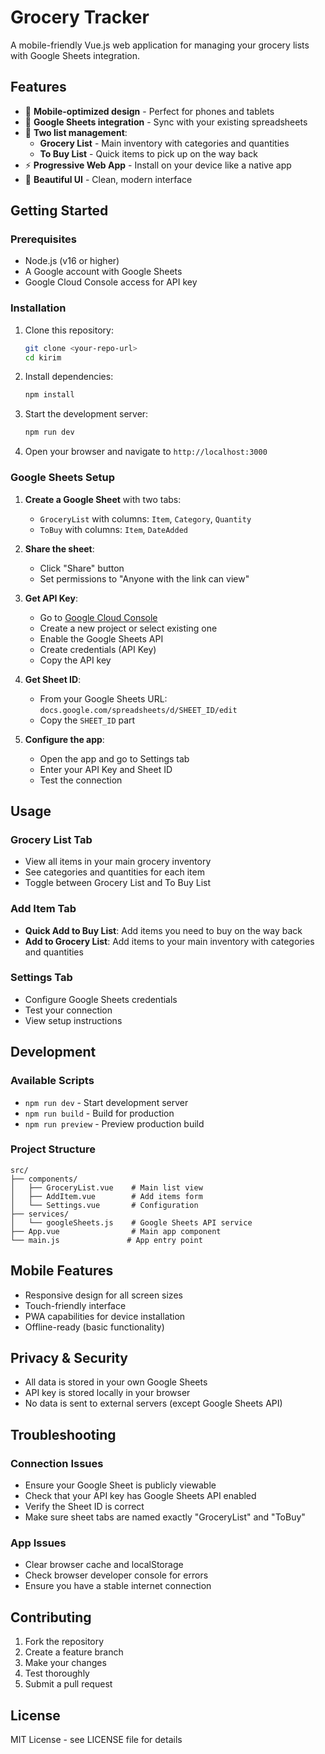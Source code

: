 # Grocery Tracker

A mobile-friendly Vue.js web application for managing your grocery lists with Google Sheets integration.

## Features

- 📱 **Mobile-optimized design** - Perfect for phones and tablets
- 🔄 **Google Sheets integration** - Sync with your existing spreadsheets
- 📝 **Two list management**:
  - **Grocery List** - Main inventory with categories and quantities
  - **To Buy List** - Quick items to pick up on the way back
- ⚡ **Progressive Web App** - Install on your device like a native app
- 🎨 **Beautiful UI** - Clean, modern interface

## Getting Started

### Prerequisites

- Node.js (v16 or higher)
- A Google account with Google Sheets
- Google Cloud Console access for API key

### Installation

1. Clone this repository:
   ```bash
   git clone <your-repo-url>
   cd kirim
   ```

2. Install dependencies:
   ```bash
   npm install
   ```

3. Start the development server:
   ```bash
   npm run dev
   ```

4. Open your browser and navigate to `http://localhost:3000`

### Google Sheets Setup

1. **Create a Google Sheet** with two tabs:
   - `GroceryList` with columns: `Item`, `Category`, `Quantity`
   - `ToBuy` with columns: `Item`, `DateAdded`

2. **Share the sheet**:
   - Click "Share" button
   - Set permissions to "Anyone with the link can view"

3. **Get API Key**:
   - Go to [Google Cloud Console](https://console.developers.google.com/)
   - Create a new project or select existing one
   - Enable the Google Sheets API
   - Create credentials (API Key)
   - Copy the API key

4. **Get Sheet ID**:
   - From your Google Sheets URL: `docs.google.com/spreadsheets/d/SHEET_ID/edit`
   - Copy the `SHEET_ID` part

5. **Configure the app**:
   - Open the app and go to Settings tab
   - Enter your API Key and Sheet ID
   - Test the connection

## Usage

### Grocery List Tab
- View all items in your main grocery inventory
- See categories and quantities for each item
- Toggle between Grocery List and To Buy List

### Add Item Tab
- **Quick Add to Buy List**: Add items you need to buy on the way back
- **Add to Grocery List**: Add items to your main inventory with categories and quantities

### Settings Tab
- Configure Google Sheets credentials
- Test your connection
- View setup instructions

## Development

### Available Scripts

- `npm run dev` - Start development server
- `npm run build` - Build for production
- `npm run preview` - Preview production build

### Project Structure

```
src/
├── components/
│   ├── GroceryList.vue    # Main list view
│   ├── AddItem.vue        # Add items form
│   └── Settings.vue       # Configuration
├── services/
│   └── googleSheets.js    # Google Sheets API service
├── App.vue                # Main app component
└── main.js               # App entry point
```

## Mobile Features

- Responsive design for all screen sizes
- Touch-friendly interface
- PWA capabilities for device installation
- Offline-ready (basic functionality)

## Privacy & Security

- All data is stored in your own Google Sheets
- API key is stored locally in your browser
- No data is sent to external servers (except Google Sheets API)

## Troubleshooting

### Connection Issues
- Ensure your Google Sheet is publicly viewable
- Check that your API key has Google Sheets API enabled
- Verify the Sheet ID is correct
- Make sure sheet tabs are named exactly "GroceryList" and "ToBuy"

### App Issues
- Clear browser cache and localStorage
- Check browser developer console for errors
- Ensure you have a stable internet connection

## Contributing

1. Fork the repository
2. Create a feature branch
3. Make your changes
4. Test thoroughly
5. Submit a pull request

## License

MIT License - see LICENSE file for details
